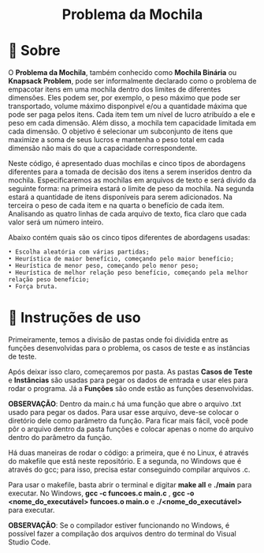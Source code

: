 <h1 align="center"> Problema da Mochila </h1>

# 📖 Sobre

O **Problema da Mochila**, também conhecido como **Mochila Binária** ou **Knapsack Problem**,  pode ser informalmente declarado como o problema de empacotar itens em uma mochila dentro dos limites de diferentes dimensões. Eles podem ser, por exemplo, o peso máximo que pode ser transportado,  volume máximo disponpivel e/ou a quantidade máxima que pode ser paga pelos itens. Cada item tem um nível de lucro atribuído a ele e peso em cada dimensão. Além disso, a mochila tem capacidade limitada em cada dimensão. O objetivo é selecionar um subconjunto de itens que maximize a soma de seus lucros e mantenha o peso total em cada dimensão não mais do que a capacidade correspondente.

Neste código, é apresentado duas mochilas e cinco tipos de abordagens diferentes para a tomada de decisão dos itens a serem inseridos dentro da mochila. Especificaremos as mochilas em arquivos de texto e será divido da seguinte forma: na primeira estará o limite de peso da mochila. Na segunda estará a quantidade de itens disponíveis para serem adicionados. Na terceira o peso de cada item e na quarta o benefício de cada item. Analisando as quatro linhas de cada arquivo de texto, fica claro que cada valor será um número inteiro.

Abaixo contém quais são os cinco tipos diferentes de abordagens usadas:

    • Escolha aleatória com várias partidas;
    • Heurística de maior benefício, começando pelo maior benefício;
    • Heurística de menor peso, começando pelo menor peso;
    • Heurística de melhor relação peso benefício, começando pela melhor relação peso benefício;
    • Força bruta.

# 📓 Instruções de uso

Primeiramente, temos a divisão de pastas onde foi dividida entre as funções desenvolvidas para o problema, os casos de teste e as instâncias de teste.

Após deixar isso claro, começaremos por pasta. As pastas **Casos de Teste** e **Instâncias** são usadas para pegar os dados de entrada e usar eles para rodar o programa. Já a **Funções** são onde estão as funções desenvolvidas.

**OBSERVAÇÃO**: Dentro da main.c há uma função que abre o arquivo .txt usado para pegar os dados. Para usar esse arquivo, deve-se colocar o diretório dele como parâmetro da função. Para ficar mais fácil, você pode pôr o arquivo dentro da pasta funções e colocar apenas o nome do arquivo dentro do parâmetro da função.

Há duas maneiras de rodar o código: a primeira, que é no Linux, é através do makefile que está neste repositório. E a segunda, no Windows que é através do gcc; para isso, precisa estar conseguindo compilar arquivos .c.

Para usar o makefile, basta abrir o terminal e digitar **make all** e **./main** para executar. No Windows, **gcc -c funcoes.c main.c** , **gcc -o <nome_do_executável> funcoes.o main.o** e **./<nome_do_executável>** para executar.

**OBSERVAÇÃO**: Se o compilador estiver funcionando no Windows, é possível fazer a compilação dos arquivos dentro do terminal do Visual Studio Code.
